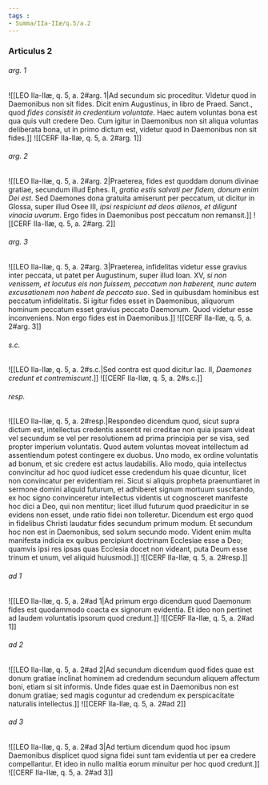 ```yaml
---
tags : 
- Summa/IIa-IIæ/q.5/a.2
---
```


### Articulus 2

###### arg. 1
![[LEO IIa-IIæ, q. 5, a. 2#arg. 1|Ad secundum sic proceditur. Videtur quod in Daemonibus non sit fides. Dicit enim Augustinus, in libro de Praed. Sanct., quod *fides consistit in credentium voluntate*. Haec autem voluntas bona est qua quis vult credere Deo. Cum igitur in Daemonibus non sit aliqua voluntas deliberata bona, ut in primo dictum est, videtur quod in Daemonibus non sit fides.]]
![[CERF IIa-IIæ, q. 5, a. 2#arg. 1]]

###### arg. 2
![[LEO IIa-IIæ, q. 5, a. 2#arg. 2|Praeterea, fides est quoddam donum divinae gratiae, secundum illud Ephes. II, *gratia estis salvati per fidem, donum enim Dei est*. Sed Daemones dona gratuita amiserunt per peccatum, ut dicitur in Glossa, super illud Osee III, *ipsi respiciunt ad deos alienos, et diligunt vinacia uvarum*. Ergo fides in Daemonibus post peccatum non remansit.]]
![[CERF IIa-IIæ, q. 5, a. 2#arg. 2]]

###### arg. 3
![[LEO IIa-IIæ, q. 5, a. 2#arg. 3|Praeterea, infidelitas videtur esse gravius inter peccata, ut patet per Augustinum, super illud Ioan. XV, *si non venissem, et locutus eis non fuissem, peccatum non haberent, nunc autem excusationem non habent de peccato suo*. Sed in quibusdam hominibus est peccatum infidelitatis. Si igitur fides esset in Daemonibus, aliquorum hominum peccatum esset gravius peccato Daemonum. Quod videtur esse inconveniens. Non ergo fides est in Daemonibus.]]
![[CERF IIa-IIæ, q. 5, a. 2#arg. 3]]

###### s.c.
![[LEO IIa-IIæ, q. 5, a. 2#s.c.|Sed contra est quod dicitur Iac. II, *Daemones credunt et contremiscunt*.]]
![[CERF IIa-IIæ, q. 5, a. 2#s.c.]]

###### resp.
![[LEO IIa-IIæ, q. 5, a. 2#resp.|Respondeo dicendum quod, sicut supra dictum est, intellectus credentis assentit rei creditae non quia ipsam videat vel secundum se vel per resolutionem ad prima principia per se visa, sed propter imperium voluntatis. Quod autem voluntas moveat intellectum ad assentiendum potest contingere ex duobus. Uno modo, ex ordine voluntatis ad bonum, et sic credere est actus laudabilis. Alio modo, quia intellectus convincitur ad hoc quod iudicet esse credendum his quae dicuntur, licet non convincatur per evidentiam rei. Sicut si aliquis propheta praenuntiaret in sermone domini aliquid futurum, et adhiberet signum mortuum suscitando, ex hoc signo convinceretur intellectus videntis ut cognosceret manifeste hoc dici a Deo, qui non mentitur; licet illud futurum quod praedicitur in se evidens non esset, unde ratio fidei non tolleretur. Dicendum est ergo quod in fidelibus Christi laudatur fides secundum primum modum. Et secundum hoc non est in Daemonibus, sed solum secundo modo. Vident enim multa manifesta indicia ex quibus percipiunt doctrinam Ecclesiae esse a Deo; quamvis ipsi res ipsas quas Ecclesia docet non videant, puta Deum esse trinum et unum, vel aliquid huiusmodi.]]
![[CERF IIa-IIæ, q. 5, a. 2#resp.]]

###### ad 1
![[LEO IIa-IIæ, q. 5, a. 2#ad 1|Ad primum ergo dicendum quod Daemonum fides est quodammodo coacta ex signorum evidentia. Et ideo non pertinet ad laudem voluntatis ipsorum quod credunt.]]
![[CERF IIa-IIæ, q. 5, a. 2#ad 1]]

###### ad 2
![[LEO IIa-IIæ, q. 5, a. 2#ad 2|Ad secundum dicendum quod fides quae est donum gratiae inclinat hominem ad credendum secundum aliquem affectum boni, etiam si sit informis. Unde fides quae est in Daemonibus non est donum gratiae; sed magis coguntur ad credendum ex perspicacitate naturalis intellectus.]]
![[CERF IIa-IIæ, q. 5, a. 2#ad 2]]

###### ad 3
![[LEO IIa-IIæ, q. 5, a. 2#ad 3|Ad tertium dicendum quod hoc ipsum Daemonibus displicet quod signa fidei sunt tam evidentia ut per ea credere compellantur. Et ideo in nullo malitia eorum minuitur per hoc quod credunt.]]
![[CERF IIa-IIæ, q. 5, a. 2#ad 3]]

